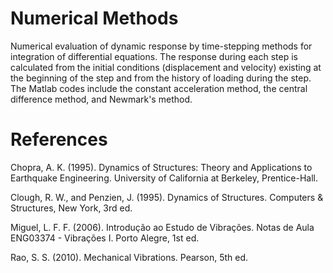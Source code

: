 # Numerical Methods 

Numerical evaluation of dynamic response by time-stepping methods for integration of differential equations. The response during each step is calculated from the initial conditions (displacement and velocity) existing at the beginning of the step and from the history of loading during the step. The Matlab codes include the constant acceleration method, the central difference method, and Newmark's method.


# References

Chopra, A. K. (1995). Dynamics of Structures: Theory and Applications to Earthquake Engineering. University of California at Berkeley, Prentice-Hall.

Clough, R. W., and Penzien, J. (1995). Dynamics of Structures. Computers & Structures, New York, 3rd ed.

Miguel, L. F. F. (2006). Introdução ao Estudo de Vibrações. Notas de Aula ENG03374 - Vibrações I. Porto Alegre, 1st ed.

Rao, S. S. (2010). Mechanical Vibrations. Pearson, 5th ed.
